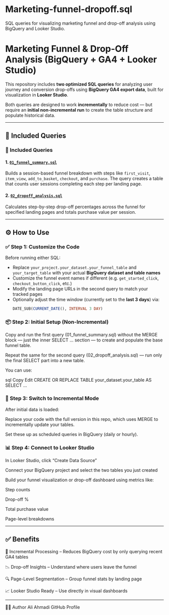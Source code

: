 # Marketing-funnel-dropoff.sql
SQL queries for visualizing marketing funnel and drop-off analysis using BigQuery and Looker Studio.

# Marketing Funnel & Drop-Off Analysis (BigQuery + GA4 + Looker Studio)

This repository includes **two optimized SQL queries** for analyzing user journey and conversion drop-offs using **BigQuery GA4 export data**, built for visualization in **Looker Studio**.

Both queries are designed to work **incrementally** to reduce cost — but require an **initial non-incremental run** to create the table structure and populate historical data.

---

## 📁 Included Queries

### 📁 Included Queries

#### 1. [`01_funnel_summary.sql`](https://github.com/AGhayeAli/marketing-funnel-dropoff.sql/blob/main/sql/01_create_funnel_table.sql)
Builds a session-based funnel breakdown with steps like `first_visit`, `item_view`, `add_to_basket`, `checkout`, and `purchase`. The query creates a table that counts user sessions completing each step per landing page.

#### 2. [`02_dropoff_analysis.sql`](https://github.com/AGhayeAli/marketing-funnel-dropoff.sql/blob/main/sql/02_create_dropoff_table.sql)
Calculates step-by-step drop-off percentages across the funnel for specified landing pages and totals purchase value per session.


---

## ⚙️ How to Use

### ✅ Step 1: Customize the Code

Before running either SQL:

- Replace `your_project.your_dataset.your_funnel_table` and `your_target_table` with your actual **BigQuery dataset and table names**
- Customize the funnel event names if different (e.g. `get_started_click`, `checkout_button_click`, etc.)
- Modify the landing page URLs in the second query to match your tracked pages
- Optionally adjust the time window (currently set to the **last 3 days**) via:
  ```sql
  DATE_SUB(CURRENT_DATE(), INTERVAL 3 DAY)

### 📦 Step 2: Initial Setup (Non-Incremental)
Copy and run the first query (01_funnel_summary.sql) without the MERGE block — just the inner SELECT ... section — to create and populate the base funnel table.

Repeat the same for the second query (02_dropoff_analysis.sql) — run only the final SELECT part into a new table.

You can use:

sql
Copy
Edit
CREATE OR REPLACE TABLE your_dataset.your_table AS
SELECT ...

### 🔁 Step 3: Switch to Incremental Mode
After initial data is loaded:

Replace your code with the full version in this repo, which uses MERGE to incrementally update your tables.

Set these up as scheduled queries in BigQuery (daily or hourly).

### 📊 Step 4: Connect to Looker Studio
In Looker Studio, click “Create Data Source”

Connect your BigQuery project and select the two tables you just created

Build your funnel visualization or drop-off dashboard using metrics like:

Step counts

Drop-off %

Total purchase value

Page-level breakdowns

---

## ✅ Benefits

🔄 Incremental Processing – Reduces BigQuery cost by only querying recent GA4 tables

📉 Drop-off Insights – Understand where users leave the funnel

🔍 Page-Level Segmentation – Group funnel stats by landing page

📈 Looker Studio Ready – Use directly in visual dashboards

---

👨‍💻 Author
Ali Ahmadi
GitHub Profile
